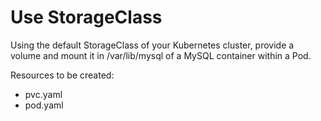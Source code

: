 # Use StorageClass

Using the default StorageClass of your Kubernetes cluster, provide a volume and mount it in /var/lib/mysql of a MySQL container within a Pod.

Resources to be created:

- pvc.yaml
- pod.yaml
